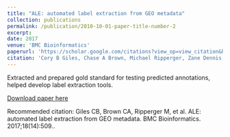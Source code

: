 ```yaml
---
title: "ALE: automated label extraction from GEO metadata"
collection: publications
permalink: /publication/2010-10-01-paper-title-number-2
excerpt: 
date: 2017
venue: 'BMC Bioinformatics'
paperurl: 'https://scholar.google.com/citations?view_op=view_citation&hl=en&user=LfwTrvMAAAAJ&authuser=1&citation_for_view=LfwTrvMAAAAJ:u-x6o8ySG0sC'
citation: 'Cory B Giles, Chase A Brown, Michael Ripperger, Zane Dennis, Xiavan Roopnarinesingh, Hunter Porter, Aleksandra Perz, Jonathan D Wren. &quot;ALE: automated label extraction from GEO metadata.&quot; <i>BMC bioinformatics</i>. 1(2).'
---
```

Extracted and prepared gold standard for testing predicted annotations, helped develop label extraction tools. 

[Download paper here](https://scholar.google.com/citations?view_op=view_citation&hl=en&user=LfwTrvMAAAAJ&authuser=1&citation_for_view=LfwTrvMAAAAJ:u-x6o8ySG0sC)

Recommended citation: Giles CB, Brown CA, Ripperger M, et al. ALE: automated label extraction from GEO metadata. BMC Bioinformatics. 2017;18(14):509..
